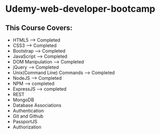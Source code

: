 # Udemy-web-developer-bootcamp

## This Course Covers:
* HTML5 --> Completed
* CSS3 --> Completed
* Bootstrap --> Completed
* JavaScript --> Completed
* DOM Manipulation --> Completed
* jQuery --> Completed
* Unix(Command Line) Commands --> Completed
* NodeJS --> Completed
* NPM --> completed
* ExpressJS --> completed
* REST
* MongoDB
* Database Associations
* Authentication
* Git and Github
* PassportJS
* Authorization
